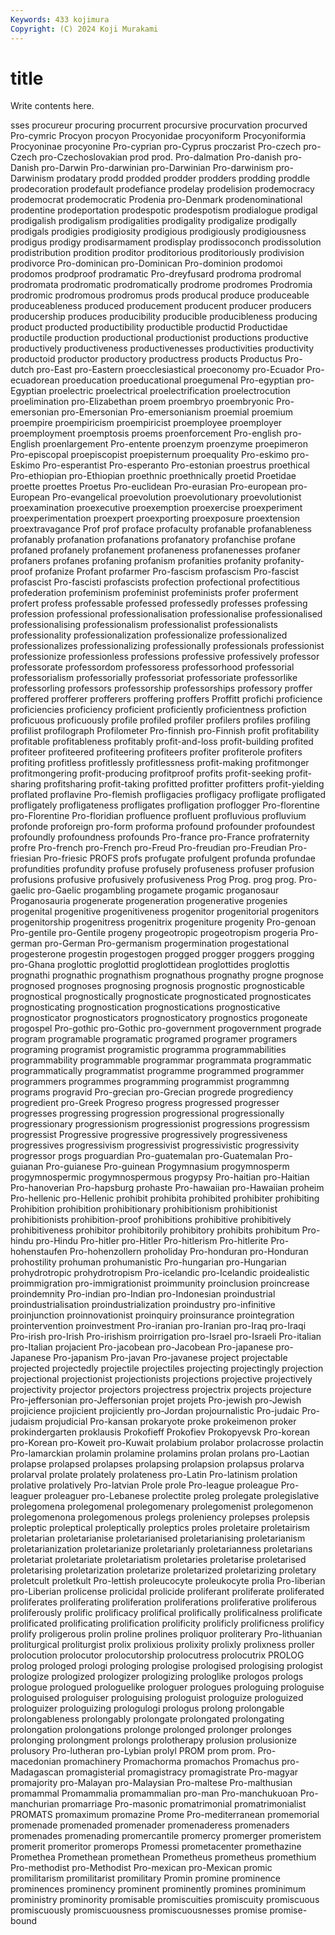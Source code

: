 ```yaml
---
Keywords: 433 kojimura
Copyright: (C) 2024 Koji Murakami
---
```


# title

Write contents here.



sses procureur procuring procurrent procursive procurvation procurved Pro-cymric Procyon
procyon Procyonidae procyoniform Procyoniformia Procyoninae procyonine Pro-cyprian pro-Cyprus proczarist Pro-czech
pro-Czech pro-Czechoslovakian prod prod. Pro-dalmation Pro-danish pro-Danish pro-Darwin Pro-darwinian pro-Darwinian
Pro-darwinism pro-Darwinism prodatary prodd prodded prodder prodders prodding proddle prodecoration
prodefault prodefiance prodelay prodelision prodemocracy prodemocrat prodemocratic Prodenia pro-Denmark prodenominational
prodentine prodeportation prodespotic prodespotism prodialogue prodigal prodigalish prodigalism prodigalities prodigality
prodigalize prodigally prodigals prodigies prodigiosity prodigious prodigiously prodigiousness prodigus prodigy
prodisarmament prodisplay prodissoconch prodissolution prodistribution prodition proditor proditorious proditoriously prodivision
prodivorce Pro-dominican pro-Dominican Pro-dominion prodomoi prodomos prodproof prodramatic Pro-dreyfusard prodroma
prodromal prodromata prodromatic prodromatically prodrome prodromes Prodromia prodromic prodromous prodromus
prods producal produce produceable produceableness produced producement producent producer producers
producership produces producibility producible producibleness producing product producted productibility productible
productid Productidae productile production productional productionist productions productive productively productiveness
productivenesses productivities productivity productoid productor productory productress products Productus Pro-dutch
pro-East pro-Eastern proecclesiastical proeconomy pro-Ecuador Pro-ecuadorean proeducation proeducational proegumenal Pro-egyptian
pro-Egyptian proelectric proelectrical proelectrification proelectrocution proelimination pro-Elizabethan proem proembryo proembryonic
Pro-emersonian pro-Emersonian Pro-emersonianism proemial proemium proempire proempiricism proempiricist proemployee proemployer
proemployment proemptosis proems proenforcement Pro-english pro-English proenlargement Pro-entente proenzym proenzyme
proepimeron Pro-episcopal proepiscopist proepisternum proequality Pro-eskimo pro-Eskimo Pro-esperantist Pro-esperanto Pro-estonian
proestrus proethical Pro-ethiopian pro-Ethiopian proethnic proethnically proetid Proetidae proette proettes
Proetus Pro-euclidean Pro-eurasian Pro-european pro-European Pro-evangelical proevolution proevolutionary proevolutionist proexamination
proexecutive proexemption proexercise proexperiment proexperimentation proexpert proexporting proexposure proextension proextravagance
Prof prof proface profaculty profanable profanableness profanably profanation profanations profanatory
profanchise profane profaned profanely profanement profaneness profanenesses profaner profaners profanes
profaning profanism profanities profanity profanity-proof profanize Profant profarmer Pro-fascism profascism
Pro-fascist profascist Pro-fascisti profascists profection profectional profectitious profederation profeminism profeminist
profeminists profer proferment profert profess professable professed professedly professes professing
profession professional professionalisation professionalise professionalised professionalising professionalism professionalist professionalists professionality
professionalization professionalize professionalized professionalizes professionalizing professionally professionals professionist professionize professionless
professions professive professively professor professorate professordom professoress professorhood professorial professorialism
professorially professoriat professoriate professorlike professorling professors professorship professorships professory proffer
proffered profferer profferers proffering proffers Proffitt profichi proficience proficiencies proficiency
proficient proficiently proficientness profiction proficuous proficuously profile profiled profiler profilers
profiles profiling profilist profilograph Profilometer Pro-finnish pro-Finnish profit profitability profitable
profitableness profitably profit-and-loss profit-building profited profiteer profiteered profiteering profiteers profiter
profiterole profiters profiting profitless profitlessly profitlessness profit-making profitmonger profitmongering profit-producing
profitproof profits profit-seeking profit-sharing profitsharing profit-taking profitted profitter profitters profit-yielding
proflated proflavine Pro-flemish profligacies profligacy profligate profligated profligately profligateness profligates
profligation proflogger Pro-florentine pro-Florentine Pro-floridian profluence profluent profluvious profluvium profonde
proforeign pro-form proforma profound profounder profoundest profoundly profoundness profounds Pro-france
pro-France profraternity profre Pro-french pro-French pro-Freud Pro-freudian pro-Freudian Pro-friesian Pro-friesic
PROFS profs profugate profulgent profunda profundae profundities profundity profuse profusely
profuseness profuser profusion profusions profusive profusively profusiveness Prog Prog. prog
prog. Pro-gaelic pro-Gaelic progambling progamete progamic proganosaur Proganosauria progenerate progeneration
progenerative progenies progenital progenitive progenitiveness progenitor progenitorial progenitors progenitorship progenitress
progenitrix progeniture progenity Pro-genoan Pro-gentile pro-Gentile progeny progeotropic progeotropism progeria
Pro-german pro-German Pro-germanism progermination progestational progesterone progestin progestogen progged progger
proggers progging pro-Ghana proglottic proglottid proglottidean proglottides proglottis prognathi prognathic
prognathism prognathous prognathy progne prognose prognosed prognoses prognosing prognosis prognostic
prognosticable prognostical prognostically prognosticate prognosticated prognosticates prognosticating prognostication prognostications prognosticative
prognosticator prognosticators prognosticatory prognostics progoneate progospel Pro-gothic pro-Gothic pro-government progovernment
prograde program programable programatic programed programer programers programing programist programistic
programma programmabilities programmability programmable programmar programmata programmatic programmatically programmatist programme
programmed programmer programmers programmes programming programmist programmng programs progravid Pro-grecian
pro-Grecian progrede progrediency progredient pro-Greek Progreso progress progressed progresser progresses
progressing progression progressional progressionally progressionary progressionism progressionist progressions progressism progressist
Progressive progressive progressively progressiveness progressives progressivism progressivist progressivistic progressivity progressor
progs proguardian Pro-guatemalan pro-Guatemalan Pro-guianan Pro-guianese Pro-guinean Progymnasium progymnosperm progymnospermic
progymnospermous progypsy Pro-haitian pro-Haitian Pro-hanoverian Pro-hapsburg prohaste Pro-hawaiian pro-Hawaiian proheim
Pro-hellenic pro-Hellenic prohibit prohibita prohibited prohibiter prohibiting Prohibition prohibition prohibitionary
prohibitionism prohibitionist prohibitionists prohibition-proof prohibitions prohibitive prohibitively prohibitiveness prohibitor prohibitorily
prohibitory prohibits prohibitum Pro-hindu pro-Hindu Pro-hitler pro-Hitler Pro-hitlerism Pro-hitlerite Pro-hohenstaufen
Pro-hohenzollern proholiday Pro-honduran pro-Honduran prohostility prohuman prohumanistic Pro-hungarian pro-Hungarian prohydrotropic
prohydrotropism Pro-icelandic pro-Icelandic proidealistic proimmigration pro-immigrationist proimmunity proinclusion proincrease proindemnity
Pro-indian pro-Indian pro-Indonesian proindustrial proindustrialisation proindustrialization proindustry pro-infinitive proinjunction proinnovationist
proinquiry proinsurance prointegration prointervention proinvestment Pro-iranian pro-Iranian pro-Iraq pro-Iraqi Pro-irish
pro-Irish Pro-irishism proirrigation pro-Israel pro-Israeli Pro-italian pro-Italian projacient Pro-jacobean pro-Jacobean
Pro-japanese pro-Japanese Pro-japanism Pro-javan Pro-javanese project projectable projected projectedly projectile
projectiles projecting projectingly projection projectional projectionist projectionists projections projective projectively
projectivity projector projectors projectress projectrix projects projecture Pro-jeffersonian pro-Jeffersonian projet
projets Pro-jewish pro-Jewish projicience projicient projiciently pro-Jordan projournalistic Pro-judaic Pro-judaism
projudicial Pro-kansan prokaryote proke prokeimenon proker prokindergarten proklausis Prokofieff Prokofiev
Prokopyevsk Pro-korean pro-Korean pro-Koweit pro-Kuwait prolabium prolabor prolacrosse prolactin Pro-lamarckian
prolamin prolamine prolamins prolan prolans pro-Laotian prolapse prolapsed prolapses prolapsing
prolapsion prolapsus prolarva prolarval prolate prolately prolateness pro-Latin Pro-latinism prolation
prolative prolatively Pro-latvian Prole prole Pro-league proleague Pro-leaguer proleaguer pro-Lebanese
prolectite proleg prolegate prolegislative prolegomena prolegomenal prolegomenary prolegomenist prolegomenon prolegomenona
prolegomenous prolegs proleniency prolepses prolepsis proleptic proleptical proleptically proleptics proles
proletaire proletairism proletarian proletarianise proletarianised proletarianising proletarianism proletarianization proletarianize proletarianly
proletarianness proletarians proletariat proletariate proletariatism proletaries proletarise proletarised proletarising proletarization
proletarize proletarized proletarizing proletary proletcult proletkult Pro-lettish proleucocyte proleukocyte prolia
Pro-liberian pro-Liberian prolicense prolicidal prolicide proliferant proliferate proliferated proliferates proliferating
proliferation proliferations proliferative proliferous proliferously prolific prolificacy prolifical prolifically prolificalness
prolificate prolificated prolificating prolification prolificity prolificly prolificness prolificy prolify proligerous
prolin proline prolines proliquor proliterary Pro-lithuanian proliturgical proliturgist prolix prolixious
prolixity prolixly prolixness proller prolocution prolocutor prolocutorship prolocutress prolocutrix PROLOG
prolog prologed prologi prologing prologise prologised prologising prologist prologize prologized
prologizer prologizing prologlike prologos prologs prologue prologued prologuelike prologuer prologues
prologuing prologuise prologuised prologuiser prologuising prologuist prologuize prologuized prologuizer prologuizing
prologulogi prologus prolong prolongable prolongableness prolongably prolongate prolongated prolongating prolongation
prolongations prolonge prolonged prolonger prolonges prolonging prolongment prolongs prolotherapy prolusion
prolusionize prolusory Pro-lutheran pro-Lybian prolyl PROM prom prom. Pro-macedonian promachinery
Promachorma promachos Promachus pro-Madagascan promagisterial promagistracy promagistrate Pro-magyar promajority pro-Malayan
pro-Malaysian Pro-maltese Pro-malthusian promammal Promammalia promammalian pro-man Pro-manchukuoan Pro-manchurian promarriage
Pro-masonic promatrimonial promatrimonialist PROMATS promaximum promazine Prome Pro-mediterranean promemorial promenade
promenaded promenader promenaderess promenaders promenades promenading promercantile promercy promerger promeristem
promerit promeritor promerops Promessi prometacenter promethazine Promethea Promethean promethean Prometheus
prometheus promethium Pro-methodist pro-Methodist Pro-mexican pro-Mexican promic promilitarism promilitarist promilitary
Promin promine prominence prominences prominency prominent prominently promines prominimum proministry
prominority promisable promiscuities promiscuity promiscuous promiscuously promiscuousness promiscuousnesses promise promise-bound
